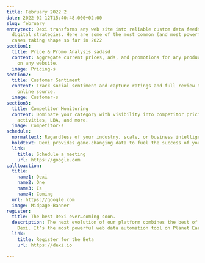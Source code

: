 ```yaml
---
title: February 2022 2
date: 2022-02-12T15:40:48.000+02:00
slug: february
entrytext: Dexi transforms any web site into reliable custom data feeds to power winning
  digital strategies. Here are some of the most common (and most powerful) Dexi use
  cases taking shape so far in 2022
section1:
  title: Price & Promo Analysis sadasd
  content: Aggregate current prices, ads, and promotions for any product, in any category,
    on any website.
  image: Pricing-s
section2:
  title: Customer Sentiment
  content: Track social sentiment and capture ratings and full review text from every
    online source.
  image: Customer-s
section3:
  title: Competitor Monitoring
  content: Dominate your category with visibility into competitor pricing, marketing
    activities, LBA, and more.
  image: Competitor-s
schedule:
  normaltext: Regardless of your industry, scale, or business intelligence ecosystem
  boldtext: Dexi provides game-changing data to fuel the success of your next project.
  link:
    title: Schedule a meeting
    url: https://google.com
calltoaction:
  title:
    name1: Dexi
    name2: One
    name3: Is
    name4: Coming
  url: https://google.com
  image: Midpage-Banner
register:
  title: The best Dexi ever…coming soon.
  description: The next evolution of our platform combines the best of Mozenda and
    Dexi. It’s the most powerful web data automation tool on Planet Earth.
  link:
    title: Register for the Beta
    url: https://dexi.io

---
```

